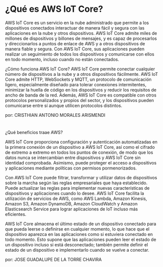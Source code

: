 

# ¿Qué es AWS IoT Core?
AWS IoT Core es un servicio en la nube administrado que permite a los dispositivos conectados interactuar de
manera fácil y segura con las aplicaciones en la nube y otros dispositivos. AWS IoT Core admite miles de millones 
de dispositivos y billones de mensajes, y es capaz de procesarlos y direccionarlos a puntos de enlace de AWS y a otros dispositivos
de manera fiable y segura. Con AWS IoT Core, sus aplicaciones 
pueden realizar un seguimiento de todos los dispositivos y comunicarse con ellos en todo momento, incluso cuando no están conectados.

¿Cómo funciona AWS IoT Core?
AWS IoT Core permite conectar cualquier número de dispositivos a la nube y a otros dispositivos fácilmente. AWS IoT Core 
admite HTTP, WebSockets y MQTT, un protocolo de comunicación ligero, especialmente diseñado para tolerar conexiones intermitentes, 
minimizar la huella de código en los dispositivos y reducir los requisitos de ancho de banda de la red. Además, AWS IoT Core es 
compatible con otros protocolos personalizados y propios del sector, y los dispositivos pueden comunicarse entre sí aunque utilicen protocolos distintos.


por:  CRISTHIAN ANTONIO MORALES ARISMENDI

#
¿Qué beneficios traae AWS?

AWS IoT Core proporciona configuración y autenticación automatizadas en la primera conexión de un dispositivo a AWS IoT Core, así como el cifrado de extremo a extremo en todos los puntos de conexión, de modo que los datos nunca se intercambian entre dispositivos y AWS IoT Core sin identidad comprobada. Asimismo, puede proteger el acceso a dispositivos y aplicaciones mediante políticas con permisos pormenorizados.

Con AWS IoT Core puede filtrar, transformar y utilizar datos de dispositivos sobre la marcha según las reglas empresariales que haya establecido. Puede actualizar las reglas para implementar nuevas características de dispositivos y aplicaciones cuando lo desee. AWS IoT Core facilita la utilización de servicios de AWS, como AWS Lambda, Amazon Kinesis, Amazon S3, Amazon DynamoDB, Amazon CloudWatch y Amazon Elasticsearch Service para lograr aplicaciones de IoT incluso más eficientes.

AWS IoT Core almacena el último estado de un dispositivo conectado para que pueda leerse o definirse en cualquier momento, lo que hace que el dispositivo aparezca en las aplicaciones como si estuviera conectado en todo momento. Esto supone que las aplicaciones pueden leer el estado de un dispositivo incluso si está desconectado; también permite definir el estado de un dispositivo e implementarlo cuando se vuelve a conectar.

por: JOSE GUADALUPE DE LA TORRE CHAVIRA
